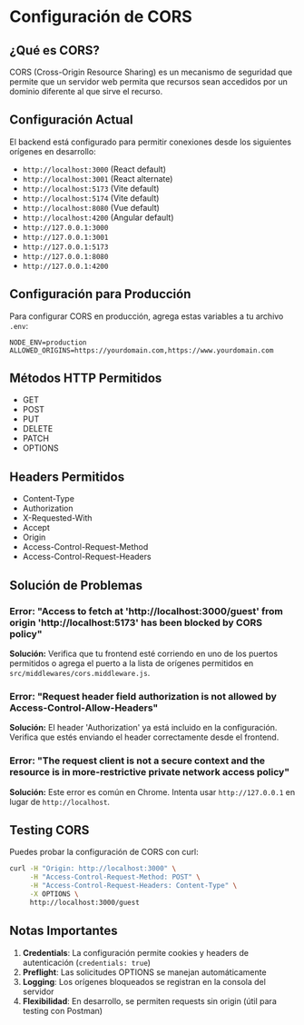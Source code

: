 # Configuración de CORS

## ¿Qué es CORS?

CORS (Cross-Origin Resource Sharing) es un mecanismo de seguridad que permite que un servidor web permita que recursos sean accedidos por un dominio diferente al que sirve el recurso.

## Configuración Actual

El backend está configurado para permitir conexiones desde los siguientes orígenes en desarrollo:

- `http://localhost:3000` (React default)
- `http://localhost:3001` (React alternate)
- `http://localhost:5173` (Vite default)
- `http://localhost:5174` (Vite default)
- `http://localhost:8080` (Vue default)
- `http://localhost:4200` (Angular default)
- `http://127.0.0.1:3000`
- `http://127.0.0.1:3001`
- `http://127.0.0.1:5173`
- `http://127.0.0.1:8080`
- `http://127.0.0.1:4200`

## Configuración para Producción

Para configurar CORS en producción, agrega estas variables a tu archivo `.env`:

```env
NODE_ENV=production
ALLOWED_ORIGINS=https://yourdomain.com,https://www.yourdomain.com
```

## Métodos HTTP Permitidos

- GET
- POST
- PUT
- DELETE
- PATCH
- OPTIONS

## Headers Permitidos

- Content-Type
- Authorization
- X-Requested-With
- Accept
- Origin
- Access-Control-Request-Method
- Access-Control-Request-Headers

## Solución de Problemas

### Error: "Access to fetch at 'http://localhost:3000/guest' from origin 'http://localhost:5173' has been blocked by CORS policy"

**Solución:** Verifica que tu frontend esté corriendo en uno de los puertos permitidos o agrega el puerto a la lista de orígenes permitidos en `src/middlewares/cors.middleware.js`.

### Error: "Request header field authorization is not allowed by Access-Control-Allow-Headers"

**Solución:** El header 'Authorization' ya está incluido en la configuración. Verifica que estés enviando el header correctamente desde el frontend.

### Error: "The request client is not a secure context and the resource is in more-restrictive private network access policy"

**Solución:** Este error es común en Chrome. Intenta usar `http://127.0.0.1` en lugar de `http://localhost`.

## Testing CORS

Puedes probar la configuración de CORS con curl:

```bash
curl -H "Origin: http://localhost:3000" \
     -H "Access-Control-Request-Method: POST" \
     -H "Access-Control-Request-Headers: Content-Type" \
     -X OPTIONS \
     http://localhost:3000/guest
```

## Notas Importantes

1. **Credentials**: La configuración permite cookies y headers de autenticación (`credentials: true`)
2. **Preflight**: Las solicitudes OPTIONS se manejan automáticamente
3. **Logging**: Los orígenes bloqueados se registran en la consola del servidor
4. **Flexibilidad**: En desarrollo, se permiten requests sin origin (útil para testing con Postman) 